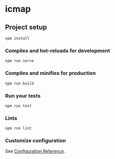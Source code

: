 # icmap

## Project setup
```
npm install
```

### Compiles and hot-reloads for development
```
npm run serve
```

### Compiles and minifies for production
```
npm run build
```

### Run your tests
```
npm run test
```

### Lints
```
npm run lint
```

### Customize configuration
See [Configuration Reference](https://cli.vuejs.org/config/).

